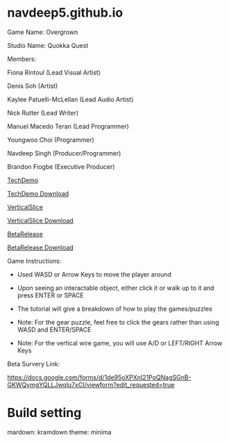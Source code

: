 # navdeep5.github.io

Game Name: Overgrown

Studio Name: Quokka Quest

Members:

Fiona Rintoul (Lead Visual Artist)

Denis Soh (Artist)

Kaylee Patuelli-McLellan (Lead Audio Artist)

Nick Rutter (Lead Writer)

Manuel Macedo Teran (Lead Programmer)

Youngwoo Choi (Programmer)

Navdeep Singh (Producer/Programmer)

Brandon Fiogbe (Executive Producer)


[TechDemo](/TechDemo/index.html)

[TechDemo Download](TechDemo.zip)



[VerticalSlice](/VerticalSlice/index.html)

[VerticalSlice Download](VerticalSlice.zip)



[BetaRelease](/BetaRelease/index.html)

[BetaRelease Download](BetaRelease.zip)



Game Instructions:

- Used WASD or Arrow Keys to move the player around

- Upon seeing an interactable object, either click it or walk up to it and press ENTER or SPACE

- The tutorial will give a breakdown of how to play the games/puzzles

- Note: For the gear puzzle, feel free to click the gears rather than using WASD and ENTER/SPACE

- Note: For the vertical wire game, you will use A/D or LEFT/RIGHT Arrow Keys


Beta Survery Link:

https://docs.google.com/forms/d/1de95oXPXnI21PoQNagSGnB-GKWQymgYQLLJwqlu7xCI/viewform?edit_requested=true

# Build setting
mardown: kramdown
theme: minima

